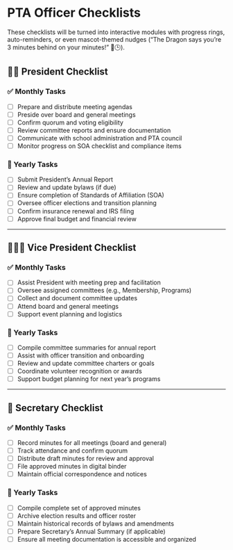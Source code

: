 ﻿# PTA Officer Checklists

These checklists will be turned into interactive modules with progress rings, auto-reminders, or even mascot-themed nudges (“The Dragon says you’re 3 minutes behind on your minutes!” 🐉🕒). 

## 🧑‍⚖️ President Checklist

### ✅ Monthly Tasks
- [ ] Prepare and distribute meeting agendas  
- [ ] Preside over board and general meetings  
- [ ] Confirm quorum and voting eligibility  
- [ ] Review committee reports and ensure documentation  
- [ ] Communicate with school administration and PTA council  
- [ ] Monitor progress on SOA checklist and compliance items  

### 📅 Yearly Tasks
- [ ] Submit President’s Annual Report  
- [ ] Review and update bylaws (if due)  
- [ ] Ensure completion of Standards of Affiliation (SOA)  
- [ ] Oversee officer elections and transition planning  
- [ ] Confirm insurance renewal and IRS filing  
- [ ] Approve final budget and financial review  

---

## 🧑‍🤝‍🧑 Vice President Checklist

### ✅ Monthly Tasks
- [ ] Assist President with meeting prep and facilitation  
- [ ] Oversee assigned committees (e.g., Membership, Programs)  
- [ ] Collect and document committee updates  
- [ ] Attend board and general meetings  
- [ ] Support event planning and logistics  

### 📅 Yearly Tasks
- [ ] Compile committee summaries for annual report  
- [ ] Assist with officer transition and onboarding  
- [ ] Review and update committee charters or goals  
- [ ] Coordinate volunteer recognition or awards  
- [ ] Support budget planning for next year’s programs  

---

## 📝 Secretary Checklist

### ✅ Monthly Tasks
- [ ] Record minutes for all meetings (board and general)  
- [ ] Track attendance and confirm quorum  
- [ ] Distribute draft minutes for review and approval  
- [ ] File approved minutes in digital binder  
- [ ] Maintain official correspondence and notices  

### 📅 Yearly Tasks
- [ ] Compile complete set of approved minutes  
- [ ] Archive election results and officer roster  
- [ ] Maintain historical records of bylaws and amendments  
- [ ] Prepare Secretary’s Annual Summary (if applicable)  
- [ ] Ensure all meeting documentation is accessible and organized  